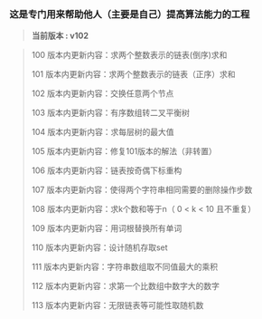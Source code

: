 ### 这是专门用来帮助他人（主要是自己）提高算法能力的工程
> **当前版本 : v102**

> 100 版本内更新内容：求两个整数表示的链表(倒序)求和
>
> 101 版本内更新内容：求两个整数表示的链表（正序）求和
> 
> 102 版本内更新内容：交换任意两个节点
>
> 103 版本内更新内容：有序数组转二叉平衡树
>
> 104 版本内更新内容：求每层树的最大值
>
> 105 版本内更新内容：修复101版本的解法（非转置）
>
> 106 版本内更新内容：链表按奇偶下标重构
>
> 107 版本内更新内容：使得两个字符串相同需要的删除操作步数
>
> 108 版本内更新内容：求k个数和等于n（ 0 < k < 10 且不重复）
>
> 109 版本内更新内容：用词根替换所有单词
>
> 110 版本内更新内容：设计随机存取set
>
> 111 版本内更新内容：字符串数组取不同值最大的乘积
>
> 112 版本内更新内容：求第一个比数组中数字大的数字
>
> 113 版本内更新内容：无限链表等可能性取随机数

